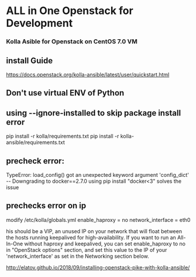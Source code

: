 
# ALL in One Openstack for Development

### Kolla Asible for Openstack on CentOS 7.0 VM

## install Guide
https://docs.openstack.org/kolla-ansible/latest/user/quickstart.html

## Don't use virtual ENV of Python

## using --ignore-installed to skip package install error

pip install -r kolla/requirements.txt
pip install -r kolla-ansible/requirements.txt

## precheck error:
TypeError: load_config() got an unexpected keyword argument 'config_dict'
 -- Downgrading to docker==2.7.0 using pip install "docker<3" solves the issue
 
 
 ## prechecks error on ip
 
 modify /etc/kolla/globals.yml
 enable_haproxy = no
 network_interface = eth0
 
his should be a VIP, an unused IP on your network that will float between
 the hosts running keepalived for high-availability. If you want to run an
 All-In-One without haproxy and keepalived, you can set enable_haproxy to no
 in "OpenStack options" section, and set this value to the IP of your
 'network_interface' as set in the Networking section below.

http://elatov.github.io/2018/09/installing-openstack-pike-with-kolla-ansible/
